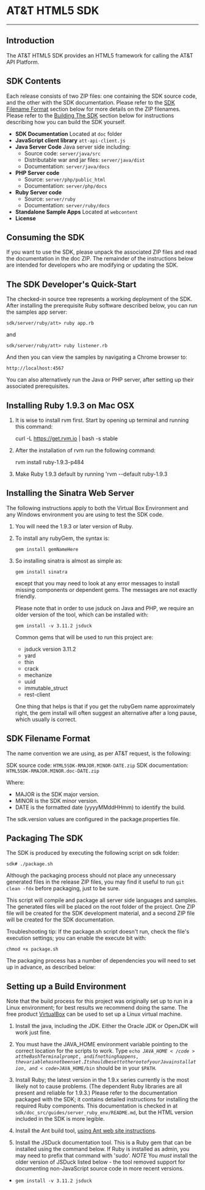 # AT&T HTML5 SDK

----------

## Introduction

The AT&T HTML5 SDK provides an HTML5 framework for calling the AT&T API 
Platform.

## SDK Contents

Each release consists of two ZIP files: one containing the SDK source code, and 
the other with the SDK documentation. Please refer to the 
[SDK Filename Format](#sdk-filename-format) section below for more details on 
the ZIP filenames. Please refer to the [Building The SDK](#building-the-sdk) 
section below for instructions describing how you can build the SDK yourself.

- **SDK Documentation** Located at <code>doc</code> folder
- **JavaScript client library** <code>att-api-client.js</code> 
- **Java Server Code** Java server side including:
    - Source code: <code>server/java/src</code>
    - Distributable war and jar files: <code>server/java/dist</code>
    - Documentation: <code>server/java/docs</code>  
- **PHP Server code** 
    - Source: <code>server/php/public_html</code>
    - Documentation: <code>server/php/docs</code>
- **Ruby Server code** 
    - Source: <code>server/ruby</code>
    - Documentation: <code>server/ruby/docs</code>
- **Standalone Sample Apps** Located at <code>webcontent</code>
- **License**

## Consuming the SDK

If you want to use the SDK, please unpack the associated ZIP files and read the 
documentation in the doc ZIP. The remainder of the instructions below are 
intended for developers who are modifying or updating the SDK.

## The SDK Developer's Quick-Start

The checked-in source tree represents a working deployment of the SDK. After 
installing the prerequisite Ruby software described below, you can run the 
samples app server:

    sdk/server/ruby/att> ruby app.rb

and

    sdk/server/ruby/att> ruby listener.rb
    
And then you can view the samples by navigating a Chrome browser to:

    http://localhost:4567

You can also alternatively run the Java or PHP server, after setting up their 
associated prerequisites.
    
## Installing Ruby 1.9.3 on Mac OSX

1. It is wise to install rvm first. Start by opening up terminal and running 
this command: 

    curl -L https://get.rvm.io | bash -s stable

2. After the installation of rvm run the following command: 

    rvm install ruby-1.9.3-p484

3. Make Ruby 1.9.3 default by running 'rvm --default ruby-1.9.3


## Installing the Sinatra Web Server

The following instructions apply to both the Virtual Box Environment and any 
Windows environment you are using to test the SDK code.

1. You will need the 1.9.3 or later version of Ruby.

2. To install any rubyGem, the syntax is:

    <code>gem install gemNameHere</code>

3. So installing sinatra is almost as simple as:

    <code>gem install sinatra</code>
    
    except that you may need to look at any error messages to install missing 
    components or dependent gems. The messages are not exactly friendly. 
    
    Please note that in order to use jsduck on Java and PHP, we require an older
    version of the tool, which can be installed with:
    
    <code>gem install -v 3.11.2 jsduck</code>
    
    Common gems that will be used to run this project are:

    - jsduck version 3.11.2
    - yard
    - thin
    - crack
    - mechanize
    - uuid
    - immutable_struct
    - rest-client

    One thing that helps is that if you get the rubyGem name approximately 
    right, the gem install will often suggest an alternative after a long pause, 
    which usually is correct. 

## SDK Filename Format
The name convention we are using, as per AT&T request, is the following:

SDK source code: <code>HTML5SDK-RMAJOR.MINOR-DATE.zip</code>
SDK documentation: <code>HTML5SDK-RMAJOR.MINOR.doc-DATE.zip</code>

Where:
    
- MAJOR is the SDK major version.  
- MINOR is the SDK minor version.
- DATE is the formatted date (yyyyMMddHHmm) to identify the build.

The sdk.version values are configured in the package.properties file.

## Packaging The SDK

The SDK is produced by executing the following script on sdk folder:

  <code>sdk# ./package.sh</code>

Although the packaging process should not place any unnecessary generated files 
in the release ZIP files, you may find it useful to run 
<code>git clean -fdx</code> before packaging, just to be sure.  

This script will compile and package all server side languages and samples. The 
generated files will be placed on the root folder of the project. One ZIP file 
will be created for the SDK development material, and a second ZIP file will be 
created for the SDK documentation.

Troubleshooting tip: If the package.sh script doesn't run, check the file's 
execution settings; you can enable the execute bit with:

    chmod +x package.sh

The packaging process has a number of dependencies you will need to set up in 
advance, as described below:

## Setting up a Build Environment

Note that the build process for this project was originally set up to run in a 
Linux environment; for best results we recommend doing the same. The free 
product [VirtualBox](https://www.virtualbox.org/wiki/Downloads) can be used to 
set up a Linux virtual machine.

1. Install the java, including the JDK. Either the Oracle JDK or OpenJDK will 
work just fine. 

2. You must have the JAVA\_HOME environment variable pointing to the correct 
location for the scripts to work. Type <code>echo $JAVA\_HOME</code> at the Bash 
Terminal prompt, and if nothing happens, the variable has not been set. It 
should be set to the root of your Java installation, and 
<code>$JAVA\_HOME/bin</code> should be in your <code>$PATH</code>.

3. Install Ruby; the latest version in the 1.9.x series currently is the most 
likely not to cause problems. (The dependent Ruby libraries are all present and 
reliable for 1.9.3.) Please refer to the documentation packaged with the SDK; it 
contains detailed instructions for installing the required Ruby components. This 
documentation is checked in at 
<code>sdk/doc_src/guides/server_ruby_env/README.md</code>, but the HTML version 
included in the SDK is more legible.

4. Install the Ant build tool, 
[using Ant web site instructions](https://ant.apache.org/manual/install.html).

5. Install the JSDuck documentation tool. This is a Ruby gem that can be 
installed using the command below. If Ruby is installed as admin, you may need 
to prefix that command with 'sudo'. *NOTE* You _must_ install the older version 
of JSDuck listed below - the tool removed support for documenting non-JavaScript 
source code in more recent versions.

  * <code>gem install -v 3.11.2 jsduck</code>
